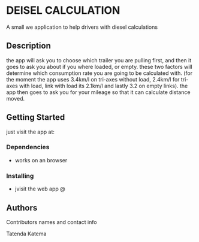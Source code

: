 # DEISEL CALCULATION

A small we application to help drivers with diesel calculations

## Description

the app will ask you to choose which trailer you are pulling first, and then it goes to ask you about if you where loaded, or empty. 
these two factors will determine which consumption rate you are going to be calculated with. (for the moment the app uses 3.4km/l on tri-axes without load, 
2.4km/l for tri-axes with load, link with load its 2.1km/l and lastly 3.2 on empty links). the app then goes to ask you for your mileage so that it can calculate distance moved. 
## Getting Started
just visit the app at:
### Dependencies

* works on an browser

### Installing

* jvisit the web app @
## Authors

Contributors names and contact info

Tatenda Katema


